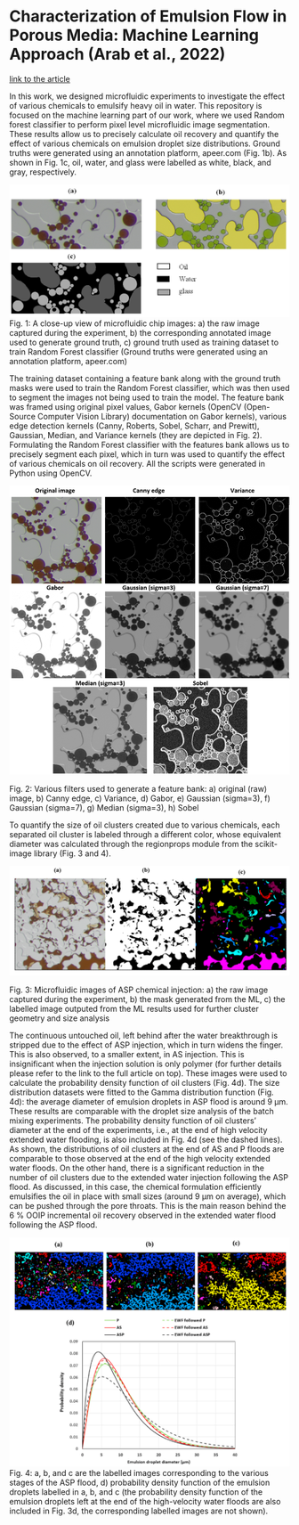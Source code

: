 # Characterization of Emulsion Flow in Porous Media: Machine Learning Approach (Arab et al., 2022)

<a href="https://www.sciencedirect.com/science/article/abs/pii/S0920410522007045?via%3Dihub/" target="_blank" rel="noopener">link to the article</a>

In this work, we designed microfluidic experiments to investigate the effect of various chemicals to emulsify heavy oil in water. This repository is focused on the machine learning part of our work, where we used Random forest classifier to perform pixel level microfluidic image segmentation. These results allow us to precisely calculate oil recovery and quantify the effect of various chemicals on emulsion droplet size distributions. Ground truths were generated using an annotation platform, apeer.com (Fig. 1b). As shown in Fig. 1c, oil, water, and glass were labelled as white, black, and gray, respectively.

![](https://raw.githubusercontent.com/DanialArab/images/main/my_papers/A%20close-up%20view%20of%20microfluidic%20chip%20images.PNG)
Fig. 1: A close-up view of microfluidic chip images: a) the raw image captured during the experiment, b) the corresponding annotated image used to generate ground
truth, c) ground truth used as training dataset to train Random Forest classifier (Ground truths were generated using an annotation platform, apeer.com)

The training dataset containing a feature bank along with the ground truth masks were used to train the Random Forest classifier, which was then used to
segment the images not being used to train the model. The feature bank was framed using original pixel values, Gabor kernels (OpenCV (Open-Source Computer Vision Library) documentation on Gabor kernels), various edge detection kernels (Canny, Roberts, Sobel, Scharr, and Prewitt), Gaussian, Median, and Variance kernels (they are depicted in Fig. 2). Formulating the Random Forest classifier with the features bank allows us to precisely segment each pixel, which in turn was used to quantify the effect of various chemicals on oil recovery. All the scripts were generated in Python using OpenCV.

![](https://raw.githubusercontent.com/DanialArab/images/main/my_papers/filters.PNG)

Fig. 2: Various filters used to generate a feature bank: a) original (raw) image, b) Canny edge, c) Variance, d) Gabor, e) Gaussian (sigma=3), f) Gaussian (sigma=7), g) Median (sigma=3), h) Sobel

To quantify the size of oil clusters created due to various chemicals, each separated oil cluster is labeled through a different color, whose equivalent diameter was calculated through the regionprops module from the scikit-image library (Fig. 3 and 4).

![](https://raw.githubusercontent.com/DanialArab/images/main/my_papers/Machine%20Learning%20results.PNG)

Fig. 3: Microfluidic images of ASP chemical injection: a)  the raw image captured during the experiment, b) the mask generated from the ML, c) the labelled image outputed from the ML results used for further cluster geometry and size analysis 

The continuous untouched oil, left behind after the water breakthrough is stripped due to the effect of ASP injection, which in turn widens the finger. This is also observed, to a smaller extent, in AS injection. This is insignificant when the injection solution is only polymer (for further details please refer to the link to the full article on top). These images were used to calculate the probability density function of oil clusters (Fig. 4d). The size distribution datasets were fitted to the Gamma distribution function (Fig. 4d): the average diameter of emulsion droplets in ASP flood is around 9 µm. These results are comparable with the droplet size analysis of the batch mixing experiments. The probability density function of oil clusters’ diameter at the end of the experiments, i.e., at the end of high velocity extended water flooding, is also included in Fig. 4d (see the dashed lines). As shown, the distributions of oil clusters at the end of AS and P floods are comparable to those observed at the end of the high velocity extended water floods. On the other hand, there is a significant reduction in the number of oil clusters due to the extended water injection following the ASP flood. As discussed, in this case, the chemical formulation efficiently emulsifies the oil in place with small sizes (around 9 µm on average), which can be pushed through the pore throats. This is the main reason behind the 6 % OOIP incremental oil recovery observed in the extended water flood following the ASP flood. 

![](https://raw.githubusercontent.com/DanialArab/images/main/my_papers/emulsion%20droplet.PNG)
Fig. 4: a, b, and c are the labelled images corresponding to the various stages of the ASP flood, d) probability density
function of the emulsion droplets labelled in a, b, and c (the probability density function of the emulsion droplets left at the end of the high-velocity water floods are also included in Fig. 3d, the corresponding labelled images are not shown).


